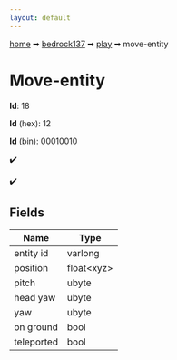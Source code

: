 ```yaml
---
layout: default
---
```


[home](/) ➡ [bedrock137](/protocol/bedrock137) ➡ [play](/protocol/bedrock137/play) ➡ move-entity

# Move-entity

**Id**: 18

**Id** (hex): 12

**Id** (bin): 00010010

✔️

✔️

## Fields

Name | Type
---|---
entity id | varlong
position | float&lt;xyz&gt;
pitch | ubyte
head yaw | ubyte
yaw | ubyte
on ground | bool
teleported | bool

